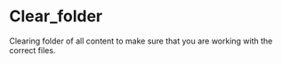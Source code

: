 # Clear_folder
Clearing folder of all content to make sure that you are working with the correct files.
